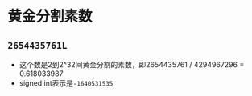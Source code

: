 # 黄金分割素数

## `2654435761L`
* 这个数是2到2^32间黄金分割的素数，即2654435761 / 4294967296 = 0.618033987
* signed int表示是`-1640531535`
